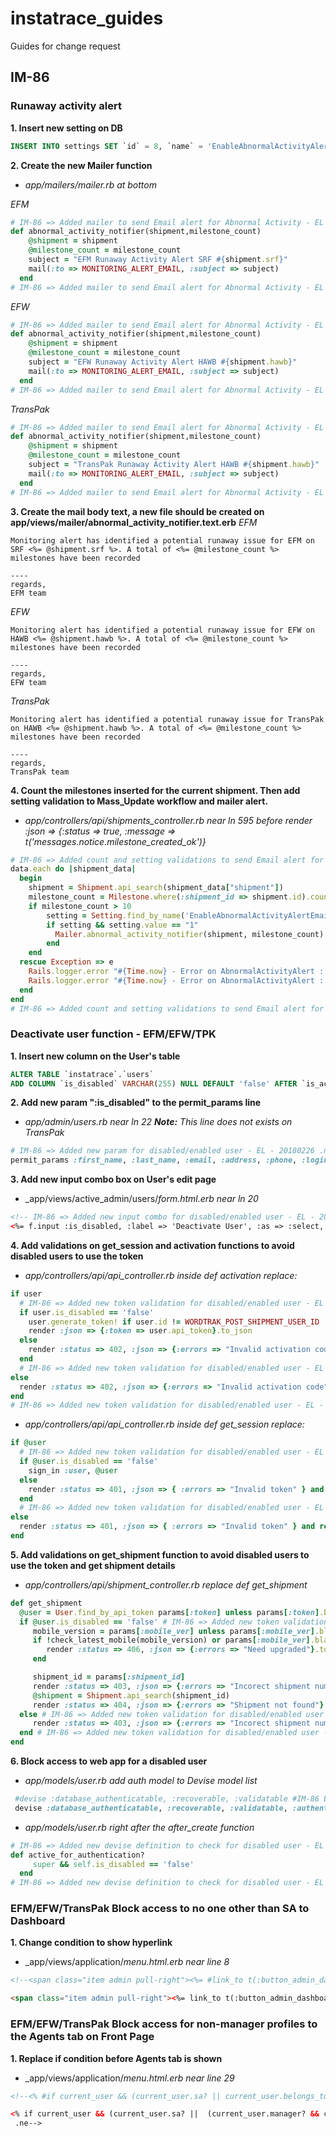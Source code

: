 # instatrace_guides
Guides for change request

## IM-86

### Runaway activity alert
**1. Insert new setting on DB**
```SQL
INSERT INTO settings SET `id` = 8, `name` = 'EnableAbnormalActivityAlertEmail', `value` = '1', `description` = 'Enable Abnormal Activity Alert Email (Turn on: 1: Turn Off: 0)', `created_at` = '2018-02-25 16:51:25', `updated_at` = '2018-02-25 16:51:25';
```

**2. Create the new Mailer function**
* _app/mailers/mailer.rb at bottom_

*EFM* 
```ruby
# IM-86 => Added mailer to send Email alert for Abnormal Activity - EL - 20180226 .ns
def abnormal_activity_notifier(shipment,milestone_count)
    @shipment = shipment
    @milestone_count = milestone_count
    subject = "EFM Runaway Activity Alert SRF #{shipment.srf}" 
    mail(:to => MONITORING_ALERT_EMAIL, :subject => subject)
  end
# IM-86 => Added mailer to send Email alert for Abnormal Activity - EL - 20180226 .ne
```
*EFW* 
```ruby
# IM-86 => Added mailer to send Email alert for Abnormal Activity - EL - 20180226 .ns
def abnormal_activity_notifier(shipment,milestone_count)
    @shipment = shipment
    @milestone_count = milestone_count
    subject = "EFW Runaway Activity Alert HAWB #{shipment.hawb}" 
    mail(:to => MONITORING_ALERT_EMAIL, :subject => subject)
  end
# IM-86 => Added mailer to send Email alert for Abnormal Activity - EL - 20180226 .ne
```
*TransPak* 
```ruby
# IM-86 => Added mailer to send Email alert for Abnormal Activity - EL - 20180226 .ns
def abnormal_activity_notifier(shipment,milestone_count)
    @shipment = shipment
    @milestone_count = milestone_count
    subject = "TransPak Runaway Activity Alert HAWB #{shipment.hawb}" 
    mail(:to => MONITORING_ALERT_EMAIL, :subject => subject)
  end
# IM-86 => Added mailer to send Email alert for Abnormal Activity - EL - 20180226 .ne
```

**3. Create the mail body text, a new file should be created on app/views/mailer/abnormal_activity_notifier.text.erb**
*EFM*
```
Monitoring alert has identified a potential runaway issue for EFM on SRF <%= @shipment.srf %>. A total of <%= @milestone_count %> milestones have been recorded

----
regards,
EFM team

```
*EFW*
```
Monitoring alert has identified a potential runaway issue for EFW on HAWB <%= @shipment.hawb %>. A total of <%= @milestone_count %> milestones have been recorded

----
regards,
EFW team

```

*TransPak*
```
Monitoring alert has identified a potential runaway issue for TransPak on HAWB <%= @shipment.hawb %>. A total of <%= @milestone_count %> milestones have been recorded

----
regards,
TransPak team

```

**4. Count the milestones inserted for the current shipment. Then add setting validation to Mass_Update workflow and mailer alert.**
* _app/controllers/api/shipments_controller.rb near ln 595 before render :json => {:status => true, :message => t('messages.notice.milestone_created_ok')}_

```ruby
# IM-86 => Added count and setting validations to send Email alert for Abnormal Activity    - EL - 20180226 .ns
data.each do |shipment_data|
  begin
    shipment = Shipment.api_search(shipment_data["shipment"])
    milestone_count = Milestone.where(:shipment_id => shipment.id).count
    if milestone_count > 10
        setting = Setting.find_by_name('EnableAbnormalActivityAlertEmail')
        if setting && setting.value == "1"
          Mailer.abnormal_activity_notifier(shipment, milestone_count).deliver
        end
    end
  rescue Exception => e
    Rails.logger.error "#{Time.now} - Error on AbnormalActivityAlert : #{e.inspect}"
    Rails.logger.error "#{Time.now} - Error on AbnormalActivityAlert : #{e.backtrace.inspect}"
  end
end
# IM-86 => Added count and setting validations to send Email alert for Abnormal Activity- EL - 20180226 .ne
```

### Deactivate user function - EFM/EFW/TPK
**1. Insert new column on the User's table**
```SQL
ALTER TABLE `instatrace`.`users` 
ADD COLUMN `is_disabled` VARCHAR(255) NULL DEFAULT 'false' AFTER `is_activated`,
```

**2. Add new param ":is_disabled" to the permit_params line**
* _app/admin/users.rb near ln 22_
_**Note:** This line does not exists on TransPak_
```ruby
# IM-86 => Added new param for disabled/enabled user - EL - 20180226 .n
permit_params :first_name, :last_name, :email, :address, :phone, :login, :activation_code, :password, :password_confirmation, :language, :role_id, :is_disabled
```

**3. Add new input combo box on User's edit page**
* _app/views/active_admin/users/_form.html.erb near ln 20_
```html
<!-- IM-86 => Added new input combo for disabled/enabled user - EL - 20180226 .ns -->
<%= f.input :is_disabled, :label => 'Deactivate User', :as => :select, :include_blank => false %>
```

**4. Add validations on get_session and activation functions to avoid disabled users to use the token**
* _app/controllers/api/api_controller.rb inside def activation replace:_
```ruby
if user
  # IM-86 => Added new token validation for disabled/enabled user - EL - 20180226 .ns
  if user.is_disabled == 'false'
    user.generate_token! if user.id != WORDTRAK_POST_SHIPMENT_USER_ID
    render :json => {:token => user.api_token}.to_json
  else
    render :status => 402, :json => {:errors => "Invalid activation code"}.to_json and return
  end
  # IM-86 => Added new token validation for disabled/enabled user - EL - 20180226 .ne
else
  render :status => 402, :json => {:errors => "Invalid activation code"}.to_json and return
end
# IM-86 => Added new token validation for disabled/enabled user - EL - 20180226 .ne
```

* _app/controllers/api/api_controller.rb inside def get_session replace:_
```ruby
if @user
  # IM-86 => Added new token validation for disabled/enabled user - EL - 20180226 .ns
  if @user.is_disabled == 'false'
    sign_in :user, @user
  else
    render :status => 401, :json => { :errors => "Invalid token" } and return
  end
  # IM-86 => Added new token validation for disabled/enabled user - EL - 20180226 .ns
else
  render :status => 401, :json => { :errors => "Invalid token" } and return
end
```

**5. Add validations on get_shipment function to avoid disabled users to use the token and get shipment details**
* _app/controllers/api/shipment_controller.rb replace def get_shipment_
```ruby
def get_shipment
  @user = User.find_by_api_token params[:token] unless params[:token].blank? # IM-86 => Added new token validation for disabled/enabled user - EL - 20180226 .n
  if @user.is_disabled == 'false' # IM-86 => Added new token validation for disabled/enabled user - EL - 20180226 .n
     mobile_version = params[:mobile_ver] unless params[:mobile_ver].blank?
     if !check_latest_mobile(mobile_version) or params[:mobile_ver].blank?
        render :status => 406, :json => {:errors => "Need upgraded"}.to_json and return
     end

     shipment_id = params[:shipment_id]
     render :status => 403, :json => {:errors => "Incorect shipment number"}.to_json and return if shipment_id == 0
     @shipment = Shipment.api_search(shipment_id)
     render :status => 404, :json => {:errors => "Shipment not found"}.to_json and return unless @shipment
  else # IM-86 => Added new token validation for disabled/enabled user - EL - 20180226 .n
     render :status => 403, :json => {:errors => "Incorect shipment number"}.to_json and return # IM-86 => Added new token validation for disabled/enabled user - EL - 20180226 .n
  end # IM-86 => Added new token validation for disabled/enabled user - EL - 20180226 .n
end
```

**6. Block access to web app for a disabled user**
* _app/models/user.rb add auth model to Devise model list_
```ruby
 #devise :database_authenticatable, :recoverable, :validatable #IM-86 Block access to web app for a disabled user .o
 devise :database_authenticatable, :recoverable, :validatable, :authenticatable #IM-86 Block access to web app for a di    sabled user .n
```

* _app/models/user.rb right after the after_create function_
```ruby
# IM-86 => Added new devise definition to check for disabled user - EL - 20180306 .ns
def active_for_authentication?
     super && self.is_disabled == 'false'
  end
# IM-86 => Added new devise definition to check for disabled user - EL - 20180306 .ne
```

### EFM/EFW/TransPak Block access to no one other than SA to Dashboard
**1. Change condition to show hyperlink**
* _app/views/application/_menu.html.erb near line 8_
```html
<!--<span class="item admin pull-right"><%= #link_to t(:button_admin_dashboard), admin_dashboard_path if current_user.manager? %></span>--> <!-- IM-86 => Block acces for all roles but SA to dashboard - EL - 20180309 .o-->

<span class="item admin pull-right"><%= link_to t(:button_admin_dashboard), admin_dashboard_path if current_user.sa? %></span><!-- IM-86 => Block acces for all roles but SA to dashboard - EL - 20180309 .n-->
```

### EFM/EFW/TransPak Block access for non-manager profiles to the Agents tab on Front Page
**1. Replace if condition before Agents tab is shown**
* _app/views/application/_menu.html.erb near line 29_
```html
<!--<% #if current_user && (current_user.sa? || current_user.belongs_to_agent?) %>--> <!-- IM-86 => Block access to agents tab for driver role - EL - 20180312 .o-->

<% if current_user && (current_user.sa? ||  (current_user.manager? && current_user.belongs_to_agent?)) %><!-- <!-- IM-86 => Block access to agents tab for driver role - EL - 20180312 .n-->
 .ne-->
```
